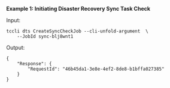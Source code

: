 **Example 1: Initiating Disaster Recovery Sync Task Check**



Input: 

```
tccli dts CreateSyncCheckJob --cli-unfold-argument  \
    --JobId sync-blj8wnt1
```

Output: 
```
{
    "Response": {
        "RequestId": "46b45da1-3e8e-4ef2-8de8-b1bffa027385"
    }
}
```

